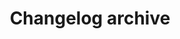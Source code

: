 ---
title: Changelog archive
weight: 950
draft: false
url: /nginxaas/azure/changelog-archive/
menu:
  docs:
    parent: NGINXaaS for Azure
---
